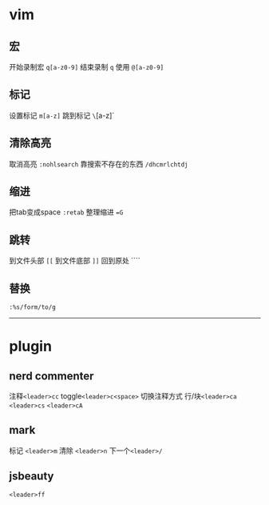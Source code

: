 <!--
Title: Vim使用笔记
Tag: tips vim
-->

# vim

## 宏
开始录制宏 `q[a-z0-9]`
结束录制 `q`
使用 `@[a-z0-9]`

## 标记
设置标记 `m[a-z]`
跳到标记 `\`[a-z]`

## 清除高亮
取消高亮 `:nohlsearch`
靠搜索不存在的东西 `/dhcmrlchtdj`

## 缩进
把tab变成space `:retab`
整理缩进 `=G`

## 跳转
到文件头部 `[[`
到文件底部 `]]`
回到原处 ````

## 替换
`:%s/form/to/g`

------

# plugin

## nerd commenter
注释`<leader>cc`
toggle`<leader>c<space>`
切换注释方式 行/块`<leader>ca`
`<leader>cs`
`<leader>cA`

## mark
标记 `<leader>m`
清除 `<leader>n`
下一个`<leader>/`

## jsbeauty
`<leader>ff`
